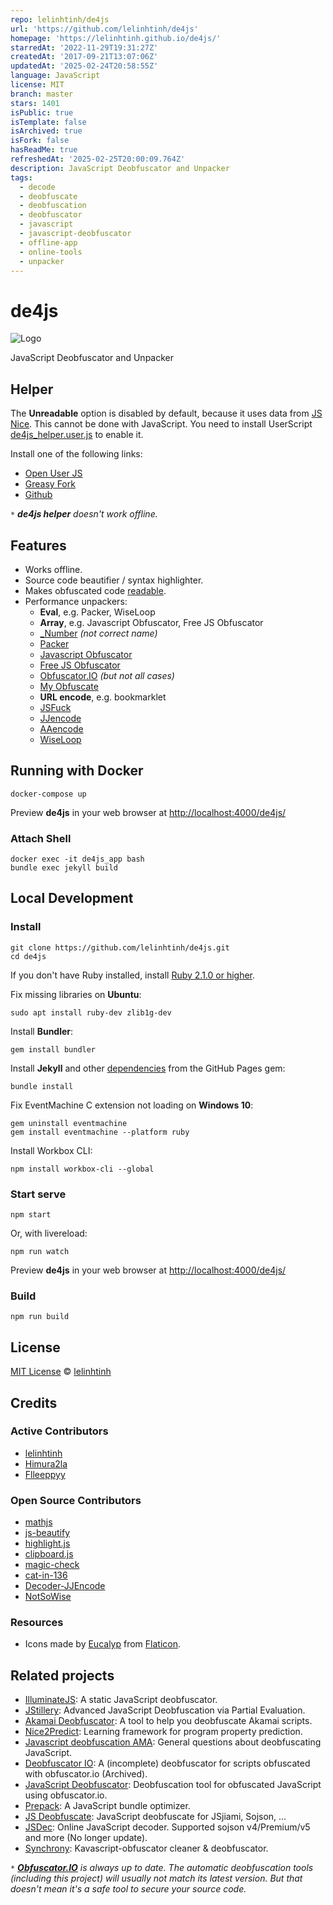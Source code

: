 ```yaml
---
repo: lelinhtinh/de4js
url: 'https://github.com/lelinhtinh/de4js'
homepage: 'https://lelinhtinh.github.io/de4js/'
starredAt: '2022-11-29T19:31:27Z'
createdAt: '2017-09-21T13:07:06Z'
updatedAt: '2025-02-24T20:58:55Z'
language: JavaScript
license: MIT
branch: master
stars: 1401
isPublic: true
isTemplate: false
isArchived: true
isFork: false
hasReadMe: true
refreshedAt: '2025-02-25T20:00:09.764Z'
description: JavaScript Deobfuscator and Unpacker
tags:
  - decode
  - deobfuscate
  - deobfuscation
  - deobfuscator
  - javascript
  - javascript-deobfuscator
  - offline-app
  - online-tools
  - unpacker
---
```


# de4js

![Logo](assets/images/icons/icon-128x128.png)

JavaScript Deobfuscator and Unpacker

## Helper

The **Unreadable** option is disabled by default, because it uses data from [JS Nice](http://www.jsnice.org/). This cannot be done with JavaScript. You need to install UserScript [de4js_helper.user.js](https://github.com/lelinhtinh/de4js/blob/master/userscript/de4js_helper.user.js) to enable it.

Install one of the following links:

- [Open User JS](https://openuserjs.org/scripts/baivong/de4js_helper)
- [Greasy Fork](https://greasyfork.org/vi/scripts/33479-de4js-helper)
- [Github](https://lelinhtinh.github.io/de4js/userscript/de4js_helper.user.js)

`*` _**de4js helper** doesn't work offline._

## Features

- Works offline.
- Source code beautifier / syntax highlighter.
- Makes obfuscated code [readable](#helper).
- Performance unpackers:
  - **Eval**, e.g. Packer, WiseLoop
  - **Array**, e.g. Javascript Obfuscator, Free JS Obfuscator
  - [_Number](https://jsfiddle.net/ps5anL99/embedded/result,js,html,css/) _(not correct name)_
  - [Packer](http://dean.edwards.name/packer/)
  - [Javascript Obfuscator](https://javascriptobfuscator.com/Javascript-Obfuscator.aspx)
  - [Free JS Obfuscator](http://www.freejsobfuscator.com/)
  - [Obfuscator.IO](https://obfuscator.io/) _(but not all cases)_
  - [My Obfuscate](http://myobfuscate.com/)
  - **URL encode**, e.g. bookmarklet
  - [JSFuck](https://github.com/aemkei/jsfuck)
  - [JJencode](http://utf-8.jp/public/jjencode.html)
  - [AAencode](http://utf-8.jp/public/aaencode.html)
  - [WiseLoop](http://wiseloop.com/demo/php-javascript-obfuscator)

## Running with Docker

    docker-compose up

Preview **de4js** in your web browser at <http://localhost:4000/de4js/>

### Attach Shell

    docker exec -it de4js_app bash
    bundle exec jekyll build

## Local Development

### Install

    git clone https://github.com/lelinhtinh/de4js.git
    cd de4js

If you don't have Ruby installed, install [Ruby 2.1.0 or higher](https://www.ruby-lang.org/en/downloads/).

Fix missing libraries on **Ubuntu**:

    sudo apt install ruby-dev zlib1g-dev

Install **Bundler**:

    gem install bundler

Install **Jekyll** and other [dependencies](https://pages.github.com/versions/) from the GitHub Pages gem:

    bundle install

Fix EventMachine C extension not loading on **Windows 10**:

    gem uninstall eventmachine
    gem install eventmachine --platform ruby

Install Workbox CLI:

    npm install workbox-cli --global

### Start serve

    npm start

Or, with livereload:

    npm run watch

Preview **de4js** in your web browser at <http://localhost:4000/de4js/>

### Build

    npm run build

## License

[MIT License](https://baivong.mit-license.org/) © [lelinhtinh](https://github.com/lelinhtinh)

## Credits

### Active Contributors

- [lelinhtinh](https://github.com/lelinhtinh)
- [Himura2la](https://github.com/Himura2la)
- [Flleeppyy](https://github.com/flleeppyy)

### Open Source Contributors

- [mathjs](https://github.com/josdejong/mathjs)
- [js-beautify](https://github.com/beautify-web/js-beautify)
- [highlight.js](https://github.com/isagalaev/highlight.js)
- [clipboard.js](https://github.com/zenorocha/clipboard.js)
- [magic-check](https://github.com/forsigner/magic-check)
- [cat-in-136](https://cat-in-136.github.io/2010/12/aadecode-decode-encoded-as-aaencode.html)
- [Decoder-JJEncode](https://github.com/jacobsoo/Decoder-JJEncode)
- [NotSoWise](https://github.com/FAKE1007/NotSoWise)

### Resources

- Icons made by [Eucalyp](https://www.flaticon.com/free-icon/artificial-intelligence_653469) from [Flaticon](https://www.flaticon.com/).

## Related projects

- [IlluminateJS](https://github.com/geeksonsecurity/illuminatejs): A static JavaScript deobfuscator.
- [JStillery](https://github.com/mindedsecurity/JStillery): Advanced JavaScript Deobfuscation via Partial Evaluation.
- [Akamai Deobfuscator](https://github.com/char/akamai-deobfuscator): A tool to help you deobfuscate Akamai scripts.
- [Nice2Predict](https://github.com/eth-sri/Nice2Predict): Learning framework for program property prediction.
- [Javascript deobfuscation AMA](https://github.com/jsoverson/javascript-deobfuscation-AMA): General questions about deobfuscating JavaScript.
- [Deobfuscator IO](https://github.com/sd-soleaio/deobfuscator-io): A (incomplete) deobfuscator for scripts obfuscated with obfuscator.io (Archived).
- [JavaScript Deobfuscator](https://github.com/LostMyCode/javascript-deobfuscator): Deobfuscation tool for obfuscated JavaScript using obfuscator.io.
- [Prepack](https://github.com/facebook/prepack): A JavaScript bundle optimizer.
- [JS Deobfuscate](https://github.com/RuochenLyu/js-deobfuscate): JavaScript deobfuscate for JSjiami, Sojson, ...
- [JSDec](https://github.com/liulihaocai/JSDec): Online JavaScript decoder. Supported sojson v4/Premium/v5 and more (No longer update).
- [Synchrony](https://github.com/uwu/synchrony): Kavascript-obfuscator cleaner & deobfuscator.

`*` _[**Obfuscator.IO**](https://obfuscator.io/) is always up to date. The automatic deobfuscation tools (including this project) will usually not match its latest version. But that doesn't mean it's a safe tool to secure your source code._

